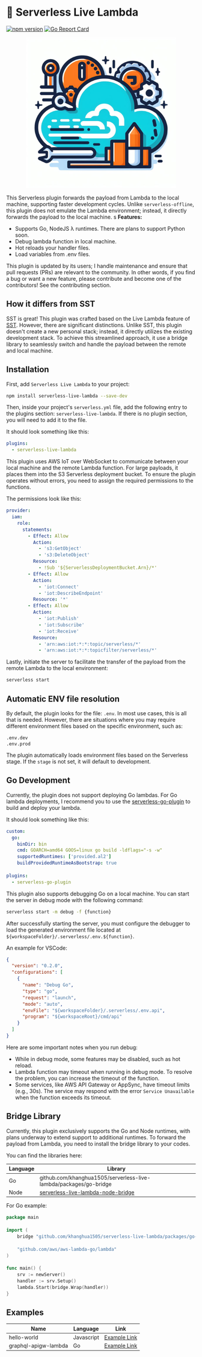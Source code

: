 # 🚀 Serverless Live Lambda

[![npm version](https://img.shields.io/npm/v/serverless-live-lambda.svg?style=flat)](https://www.npmjs.com/package/serverless-live-lambda)
[![Go Report Card](https://goreportcard.com/badge/github.com/khanghua1505/serverless-live-lambda/packages/go-bridge)](https://goreportcard.com/report/github.com/khanghua1505/serverless-live-lambda/packages/go-bridge)

<p align="center">
  <img src="https://raw.githubusercontent.com/khanghua1505/serverless-live-lambda/main/docs/img/icon.jpeg" width="400" height="400">
</p>

This Serverless plugin forwards the payload from Lambda to the local machine, supporting faster
development cycles. Unlike `serverless-offline`, this plugin does not emulate the Lambda environment;
instead, it directly forwards the payload to the local machine.
s
**Features:**

- Supports Go, NodeJS λ runtimes. There are plans to support Python soon.
- Debug lambda function in local machine.
- Hot reloads your handler files.
- Load variables from .env files.

This plugin is updated by its users; I handle maintenance and ensure that pull requests (PRs)
are relevant to the community. In other words, if you find a bug or want a new feature,
please contribute and become one of the contributors! See the contributing section.

## How it differs from SST

SST is great! This plugin was crafted based on the Live Lambda feature of [SST](https://docs.sst.dev/live-lambda-development).
However, there are significant distinctions. Unlike SST, this plugin doesn't create a new personal stack;
instead, it directly utilizes the existing development stack. To achieve this streamlined approach,
it use a bridge library to seamlessly switch and handle the payload between the remote and local machine.

## Installation

First, add `Serverless Live Lambda` to your project:

```bash
npm install serverless-live-lambda --save-dev
```

Then, inside your project's `serverless.yml` file, add the following entry to the plugins section:
`serverless-live-lambda`. If there is no plugin section, you will need to add it to the file.

It should look something like this:

```yaml
plugins:
  - serverless-live-lambda
```

This plugin uses AWS IoT over WebSocket to communicate between your local machine and the remote Lambda function.
For large payloads, it places them into the S3 Serverless deployment bucket. To ensure the plugin operates without errors,
you need to assign the required permissions to the functions.

The permissions look like this:

```yaml
provider:
  iam:
    role:
      statements:
        - Effect: Allow
          Action:
            - 's3:GetObject'
            - 's3:DeleteObject'
          Resource:
            - !Sub '${ServerlessDeploymentBucket.Arn}/*'
        - Effect: Allow
          Action:
            - 'iot:Connect'
            - 'iot:DescribeEndpoint'
          Resource: '*'
        - Effect: Allow
          Action:
            - 'iot:Publish'
            - 'iot:Subscribe'
            - 'iot:Receive'
          Resource:
            - 'arn:aws:iot:*:*:topic/serverless/*'
            - 'arn:aws:iot:*:*:topicfilter/serverless/*'
```

Lastly, initiate the server to facilitate the transfer of the payload from the remote Lambda to
the local environment:

```bash
serverless start
```

## Automatic ENV file resolution

By default, the plugin looks for the file: `.env`. In most use cases, this is all that is needed.
However, there are situations where you may require different environment files based on
the specific environment, such as:

```
.env.dev
.env.prod
```

The plugin automatically loads environment files based on the Serverless stage.
If the `stage` is not set, it will default to development.

## Go Development

Currently, the plugin does not support deploying Go lambdas. For Go lambda deployments,
I recommend you to use the [serverless-go-plugin](https://www.npmjs.com/package/serverless-go-plugin)
to build and deploy your lambda.

It should look something like this:

```yaml
custom:
  go:
    binDir: bin
    cmd: GOARCH=amd64 GOOS=linux go build -ldflags="-s -w"
    supportedRuntimes: ['provided.al2']
    buildProvidedRuntimeAsBootstrap: true

plugins:
  - serverless-go-plugin
```

This plugin also supports debugging Go on a local machine. You can start the server in debug mode with the
following command:

```bash
serverless start -m debug -f {function}
```

After successfully starting the server, you must configure the debugger to load the generated environment file
located at `${workspaceFolder}/.serverless/.env.${function}`.

An example for VSCode:

```json
{
  "version": "0.2.0",
  "configurations": [
    {
      "name": "Debug Go",
      "type": "go",
      "request": "launch",
      "mode": "auto",
      "envFile": "${workspaceFolder}/.serverless/.env.api",
      "program": "${workspaceRoot}/cmd/api"
    }
  ]
}
```

Here are some important notes when you run debug:

- While in debug mode, some features may be disabled, such as hot reload.
- Lambda function may timeout when running in debug mode. To resolve the problem,
  you can increase the timeout of the function.
- Some services, like AWS API Gateway or AppSync, have timeout limits (e.g., 30s).
  The service may respond with the error `Service Unavailable` when the function exceeds its timeout.

## Bridge Library

Currently, this plugin exclusively supports the Go and Node runtimes, with plans underway to extend support
to additional runtimes. To forward the payload from Lambda, you need to install the bridge library
to your codes.

You can find the libraries here:

| Language | Library                                                                                                |
| -------- | ------------------------------------------------------------------------------------------------------ |
| Go       | github.com/khanghua1505/serverless-live-lambda/packages/go-bridge                                      |
| Node     | [serverless-live-lambda-node-bridge](https://www.npmjs.com/package/serverless-live-lambda-node-bridge) |


For Go example:

```go
package main

import (
	bridge "github.com/khanghua1505/serverless-live-lambda/packages/go-bridge"

	"github.com/aws/aws-lambda-go/lambda"
)

func main() {
	srv := newServer()
	handler := srv.Setup()
	lambda.Start(bridge.Wrap(handler))
}
```

## Examples

| Name                 | Language   | Link                                                                          |
| -------------------- | ---------- | ----------------------------------------------------------------------------- |
| hello-world          | Javascript | [Example Link](https://github.com/khanghua1505/examples/hello-world)          |
| graphql-apigw-lambda | Go         | [Example Link](https://github.com/khanghua1505/examples/graphql-apigw-lambda) |
